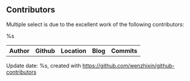 ## Contributors

Multiple select is due to the excellent work of the following contributors:

<table>
<tr>
<th>Author</th>
<th>Github</th>
<th>Location</th>
<th>Blog</th>
<th>Commits</th>
</tr>

%s

</table>

Update date: %s, created with https://github.com/wenzhixin/github-contributors